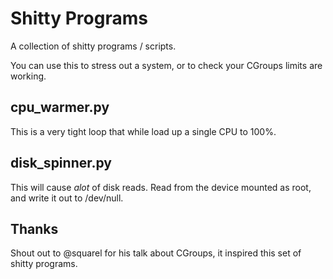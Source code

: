 Shitty Programs
==================

A collection of shitty programs / scripts.

You can use this to stress out a system, or to check your CGroups limits are working.

cpu_warmer.py
---------------

This is a very tight loop that while load up a single CPU to 100%.


disk_spinner.py
------------------

This will cause _alot_ of disk reads.
Read from the device mounted as root, and write it out to /dev/null.


Thanks
--------

Shout out to @squarel for his talk about CGroups, it inspired this set of shitty programs.
